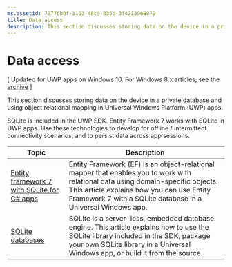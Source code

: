 ```yaml
---
ms.assetid: 76776b0f-3163-48c9-835b-3f4213968079
title: Data access
description: This section discusses storing data on the device in a private database and using object relational mapping in Universal Windows Platform (UWP) apps.
---
```

# Data access

\[ Updated for UWP apps on Windows 10. For Windows 8.x articles, see the [archive](http://go.microsoft.com/fwlink/p/?linkid=619132) \]

This section discusses storing data on the device in a private database and using object relational mapping in Universal Windows Platform (UWP) apps.

SQLite is included in the UWP SDK. Entity Framework 7 works with SQLite in UWP apps. Use these technologies to develop for offline / intermittent connectivity scenarios, and to persist data across app sessions.

| Topic | Description|
|-------|------------|
| [Entity framework 7 with SQLite for C# apps](entity-framework-7-with-sqlite-for-csharp-apps.md) | Entity Framework (EF) is an object-relational mapper that enables you to work with relational data using domain-specific objects. This article explains how you can use Entity Framework 7 with a SQLite database in a Universal Windows app. |
| [SQLite databases](sqlite-databases.md) | SQLite is a server-less, embedded database engine. This article explains how to use the SQLite library included in the SDK, package your own SQLite library in a Universal Windows app, or build it from the source. |



<!--HONumber=Mar16_HO2-->


